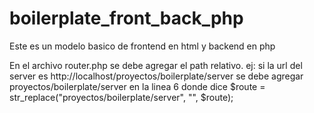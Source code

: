# boilerplate_front_back_php

Este es un modelo basico de frontend en html y backend en php

En el archivo router.php se debe agregar el path relativo. ej: 
si la url del server es http://localhost/proyectos/boilerplate/server se debe agregar proyectos/boilerplate/server en la linea 6 donde dice 
    $route = str_replace("proyectos/boilerplate/server", "", $route);


